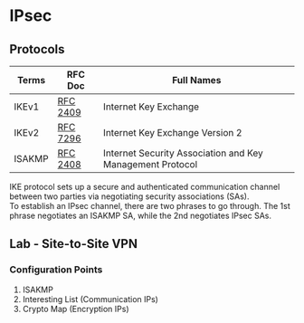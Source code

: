 # IPsec
## Protocols
Terms | RFC Doc | Full Names |
------|---------|------------|
IKEv1 | [RFC 2409](https://datatracker.ietf.org/doc/html/rfc2409) | Internet Key Exchange |
IKEv2 | [RFC 7296](https://datatracker.ietf.org/doc/html/rfc7296) | Internet Key Exchange Version 2 |
ISAKMP| [RFC 2408](https://datatracker.ietf.org/doc/html/rfc2408) | Internet Security Association and Key Management Protocol |

IKE protocol sets up a secure and authenticated communication channel between two parties via negotiating security associations (SAs).  
To establish an IPsec channel, there are two phrases to go through. The 1st phrase negotiates an ISAKMP SA, while the 2nd negotiates IPsec SAs.  

## Lab - Site-to-Site VPN
### Configuration Points
1. ISAKMP
2. Interesting List (Communication IPs)
3. Crypto Map (Encryption IPs)

